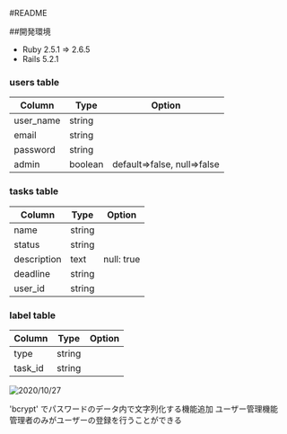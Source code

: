 #README

##開発環境
- Ruby 2.5.1 => 2.6.5
- Rails 5.2.1

### users table
|Column   |Type  |Option|
|---------|------|------|
|user_name|string|      |
|email    |string|      |
|password |string|      |
|admin |boolean|default=>false, null=>false|


### tasks table
|Column   |Type  |Option|
|---------|------|------|
|name  |string|      |
|status   |string|      |
|description |text|null: true|
|deadline |string|      |
|user_id  |string|      |

### label table
|Column   |Type  |Option|
|---------|------|------|
|type  |string|      |
|task_id  |string|      |


![2020/10/27](https://user-images.githubusercontent.com/53572363/97308747-8d582780-18a4-11eb-936f-371f6b0873b8.JPG)

'bcrypt' でパスワードのデータ内で文字列化する機能追加
ユーザー管理機能　管理者のみがユーザーの登録を行うことができる
